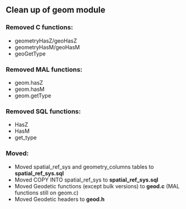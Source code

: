 ## Clean up of geom module
### Removed C functions:
- geometryHasZ/geoHasZ
- geometryHasM/geoHasM
- geoGetType

### Removed MAL functions:
- geom.hasZ
- geom.hasM
- geom.getType

### Removed SQL functions:
- HasZ
- HasM
- get_type

### Moved:
- Moved spatial_ref_sys and geometry_columns tables to **spatial_ref_sys.sql**
- Moved COPY INTO spatial_ref_sys to **spatial_ref_sys.sql**
- Moved Geodetic functions (except bulk versions) to **geod.c** (MAL functions still on geom.c)
- Moved Geodetic headers to **geod.h** 
